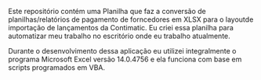   Este repositório contém uma Planilha que faz a conversão de planilhas/relatórios de pagamento de forncedores em XLSX para o layoutde importação de lançamentos da Contimatic. Eu criei essa planilha para automatizar meu trabalho no escritório onde eu trabalho atualmente.

  Durante o desenvolvimento dessa aplicação eu utilizei integralmente o programa Microsoft Excel versão 14.0.4756 e ela funciona com base em scripts programados em VBA. 

